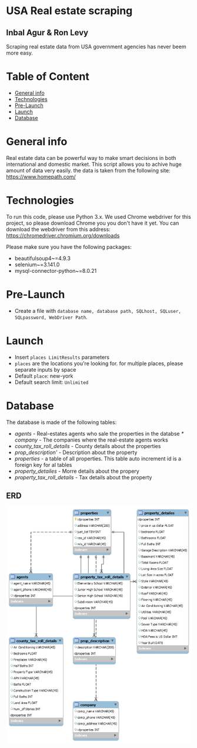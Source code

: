 # USA Real estate scraping
## Inbal Agur & Ron Levy
Scraping real estate data from USA government agencies has never beem more easy.

# Table of Content
* [General info](#general-info)
* [Technologies](#technologies) 
* [Pre-Launch](#pre-launch)
* [Launch](#Launch)
* [Database](#Database)

# General info
Real estate data can be powerful way to make smart decisions in both international and domestic market. This script allows you to achive huge amount of data very easily. the data is taken from the following site: https://www.homepath.com/

# Technologies
To run this code, please use Python 3.x.
We used Chrome webdriver for this project, so please download Chrome you you don't have it yet.
You can download the webdriver from this address: https://chromedriver.chromium.org/downloads

Please make sure you have the following packages:
* beautifulsoup4~=4.9.3
* selenium~=3.141.0
* mysql-connector-python~=8.0.21

# Pre-Launch
* Create a file with `database name, database path, SQLhost, SQLuser, SQLpassword, WebDriver Path`. 
# Launch
* Insert ```places LimitResults``` parameters
* ```places``` are the locations you're looking for. for multiple places, please separate inputs by space
* Default `place`: new-york
* Default search limit: `Unlimited`
 
# Database
The database is made of the following tables:
* _agents_ - Real-estates agents who sale the properties in the databse
_* company_ - The companies where the real-estate agents works
* _county_tax_roll_details_ - County details about the properties
* _prop_description'_ - Description about the property
* _properties_ - a table of all properties. This table auto increment id is a foreign key for al tables
* _property_detailes_ - Morre details about the propery
* _property_tax_roll_details_ - Tax details about the property

## ERD
![ERD of the database](ERD.png)
